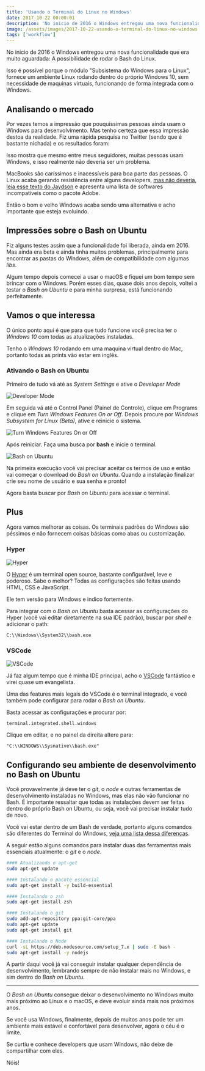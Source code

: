 ```yaml
---
title: 'Usando o Terminal do Linux no Windows'
date: 2017-10-22 00:00:01
description: 'No inicio de 2016 o Windows entregou uma nova funcionalidade que era muito aguardada: A possibilidade de rodar o Bash do Linux'
image: /assets/images/2017-10-22-usando-o-terminal-do-linux-no-windows.png
tags: ['workflow']
---
```


No inicio de 2016 o Windows entregou uma nova funcionalidade que era muito aguardada: A possibilidade de rodar o Bash do Linux.

Isso é possível porque o módulo "Subsistema do Windows para o Linux", fornece um ambiente Linux rodando dentro do próprio Windows 10, sem necessidade de maquinas virtuais, funcionando de forma integrada com o Windows.

## Analisando o mercado

Por vezes temos a impressão que pouquíssimas pessoas ainda usam o Windows para desenvolvimento. Mas tenho certeza que essa impressão destoa da realidade. Fiz uma rápida pesquisa no Twitter (sendo que é bastante nichada) e os resultados foram:

Isso mostra que mesmo entre meus seguidores, muitas pessoas usam Windows, e isso realmente não deveria ser um problema.

MacBooks são caríssimos e inacessíveis para boa parte das pessoas. O Linux acaba gerando resistência entre alguns developers, [mas não deveria, leia esse texto do Jaydson](https://jaydson.com/por-que-uso-linux/) e apresenta uma lista de softwares incompatíveis
como o pacote Adobe.

Então o bom e velho Windows acaba sendo uma alternativa e acho importante que esteja evoluindo.

## Impressões sobre o Bash on Ubuntu

Fiz alguns testes assim que a funcionalidade foi liberada, ainda em 2016. Mas ainda era beta e ainda tinha muitos problemas, principalmente para encontrar as pastas do Windows, além de compatibilidade com algumas _libs_.

Algum tempo depois comecei a usar o macOS e fiquei um bom tempo sem brincar com o Windows. Porém esses dias, quase dois anos depois, voltei a testar o _Bash on Ubuntu_ e para minha surpresa, está funcionando perfeitamente.

## Vamos o que interessa

O único ponto aqui é que para que tudo funcione você precisa ter o _Windows 10_ com todas as atualizações instaladas.

Tenho o _Windows 10_ rodando em uma maquina virtual dentro do Mac, portanto todas as prints vão estar em inglês.

### Ativando o Bash on Ubuntu

Primeiro de tudo vá até as _System Settings_ e ative o _Developer Mode_

![Developer Mode](assets/windows-developer-mode.png)

Em seguida vá até o Control Panel (Painel de Controle), clique em Programs e clique em _Turn Windows Features On or Off_. Depois procure por _Windows Subsystem for Linux (Beta)_, ative e reinicie o sistema.

![Turn Windows Features On or Off](assets/windows-turn-on.png)

Após reiniciar. Faça uma busca por **bash** e inicie o terminal.

![Bash on Ubuntu](assets/windows-bash.png)

Na primeira execução você vai precisar aceitar os termos de uso e então vai começar o download do _Bash on Ubuntu_. Quando a instalação finalizar crie seu nome de usuário e sua senha e pronto!

Agora basta buscar por _Bash on Ubuntu_ para acessar o terminal.

## Plus

Agora vamos melhorar as coisas. Os terminais padrões do Windows são péssimos e não fornecem coisas básicas como abas ou customização.

### Hyper

![Hyper](assets/hyper.gif)

O [Hyper](https://hyper.is/) é um terminal open source, bastante configurável, leve e poderoso. Sabe o melhor? Todas as configurações são feitas usando HTML, CSS e JavaScript.

Ele tem versão para Windows e indico fortemente.

Para integrar com o _Bash on Ubuntu_ basta acessar as configurações do Hyper (você vai editar diretamente na sua IDE padrão), buscar por _shell_ e adicionar o path:

`C:\\Windows\\System32\\bash.exe`

### VSCode

![VSCode](vscode.png)

Já faz algum tempo que é minha IDE principal, acho o [VSCode](https://code.visualstudio.com/) fantástico e virei quase um evangelista.

Uma das features mais legais do VSCode é o terminal integrado, e você também pode configurar para rodar o _Bash on Ubuntu_.

Basta acessar as configurações e procurar por:

`terminal.integrated.shell.windows`

Clique em editar, e no painel da direita altere para:

`"C:\\WINDOWS\\Sysnative\\bash.exe"`

## Configurando seu ambiente de desenvolvimento no Bash on Ubuntu

Você provavelmente já deve ter o _git_, o _node_ e outras ferramentas de desenvolvimento instaladas no Windows, mas elas não vão funcionar no Bash. É importante ressaltar que todas as instalações devem ser feitas dentro do próprio Bash on Ubuntu, ou seja, você vai precisar instalar tudo de novo.

Você vai estar dentro de um Bash de verdade, portanto alguns comandos são diferentes do Terminal do Windows, [veja uma lista dessa diferenças](https://access.redhat.com/documentation/en-US/Red_Hat_Enterprise_Linux/4/html/Step_by_Step_Guide/ap-doslinux.html).

A seguir estão alguns comandos para instalar duas das ferramentas mais essenciais atualmente: o _git_ e o _node_.

```bash
#### Atualizando o apt-get
sudo apt-get update

#### Instalando o pacote essencial
sudo apt-get install -y build-essential

#### Instalando o zsh
sudo apt-get install zsh

#### Instalando o git
sudo add-apt-repository ppa:git-core/ppa
sudo apt-get update
sudo apt-get install git

#### Instalando o Node
curl -sL https://deb.nodesource.com/setup_7.x | sudo -E bash -
sudo apt-get install -y nodejs
```

A partir daqui você já vai conseguir instalar qualquer dependência de desenvolvimento, lembrando sempre de não instalar mais no Windows, e sim dentro do _Bash on Ubuntu_.

---

O _Bash on Ubuntu_ consegue deixar o desenvolvimento no Windows muito mais próximo ao Linux e o macOS, e deve evoluir ainda mais nos próximos anos.

Se você usa Windows, finalmente, depois de muitos anos pode ter um ambiente mais estável e confortável para desenvolver, agora o céu é o limite.

Se curtiu e conhece developers que usam Windows, não deixe de compartilhar com eles.

Nóis!
